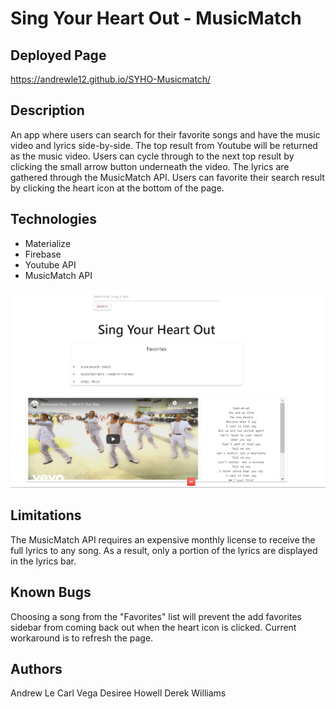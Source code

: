 # Sing Your Heart Out - MusicMatch

## Deployed Page

https://andrewle12.github.io/SYHO-Musicmatch/

## Description

An app where users can search for their favorite songs and have the music video and lyrics side-by-side. The top result from Youtube will be returned as the music video. Users can cycle through to the next top result by clicking the small arrow button underneath the video. The lyrics are gathered through the MusicMatch API. Users can favorite their search result by clicking the heart icon at the bottom of the page.

## Technologies

- Materialize
- Firebase
- Youtube API
- MusicMatch API

![screenshot](./Capture4.PNG)

## Limitations

The MusicMatch API requires an expensive monthly license to receive the full lyrics to any song. As a result, only a portion of the lyrics are displayed in the lyrics bar.

## Known Bugs

Choosing a song from the "Favorites" list will prevent the add favorites sidebar from coming back out when the heart icon is clicked. Current workaround is to refresh the page.

## Authors

Andrew Le
Carl Vega
Desiree Howell
Derek Williams
